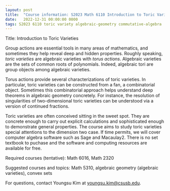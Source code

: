 ```yaml
---
layout: post
title:  "Course information: S2023 Math 6110 Introduction to Toric Varieties"
date:   2022-12-31 00:00:00 0000
tags: S2023 6110 toric variety algebraic-geometry commutative-algebra
---
```

Title: Introduction to Toric Varieties 

Group actions are essential tools in many areas of mathematics, and sometimes they help reveal deep and hidden properties. Roughly speaking, *toric varieties* are algebraic varieties with *torus actions*. Algebraic varieties are the sets of common roots of polynomials. Indeed, algebraic tori are group objects among algebraic varieties. <!-- more -->

Torus actions provide several characterizations of toric varieties. In particular, toric varieties can be constructed from a fan, a combinatorial object. Sometimes this combinatorial approach helps understand deep theorems in algebraic geometry concretely. For instance, the resolution of singularities of two-dimensional toric varieties can be understood via a version of continued fractions. 

Toric varieties are often conceived sitting in the sweet spot. They are concrete enough to carry out explicit calculations and sophisticated enough to demonstrate general properties. The course aims to study toric varieties special attentions to the dimension two case. If time permits, we will cover computer algebra software such as Sage and Macaulay2. There is no set textbook to puchase and the software and computing resources are available for free.  

Required courses (tentative): Math 6016, Math 2320
<!-- Math 4600 (or Math 546),  -->

Suggested courses and topics: Math 5310, algebraic geometry (algebraic varieties), convex sets

For questions, contact Youngsu Kim at [youngsu.kim@csusb.edu](youngsu.kim@csusb.edu).